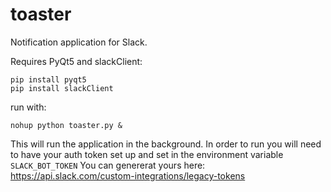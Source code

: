 # toaster
Notification application for Slack.

Requires PyQt5 and slackClient:
```
pip install pyqt5
pip install slackClient
```

run with:
```
nohup python toaster.py &
```
This will run the application in the background.
In order to run you will need to have your auth token set up and set in the environment variable `SLACK_BOT_TOKEN` You can genererat yours here: https://api.slack.com/custom-integrations/legacy-tokens 
